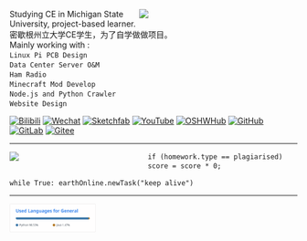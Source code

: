 <div>
  <img align="right" width="55%" src="https://github-readme-stats.vercel.app/api?username=TitanRGB&show_icons=true&include_all_commits=true&hide=stars" />
  <p align="left">Studying CE in Michigan State University, project-based learner.</br>密歇根州立大学CE学生，为了自学做做项目。</br>Mainly working with :</br><code>Linux Pi PCB Design</code></br><code>Data Center Server O&amp;M</code></br><code>Ham Radio</code></br><code>Minecraft Mod Develop</code></br><code>Node.js and Python Crawler</code></br><code>Website Design</code></br>
  <p>
  <a href='https://space.bilibili.com/62596542'><img src="https://img.shields.io/badge/-泰坦RGB-fb7299?style=flat&amp;logo=Bilibili&amp;logoColor=white" referrerpolicy="no-referrer" alt="Bilibili"></a>
  <a href='https://mp.weixin.qq.com/mp/profile_ext?action=home&amp;__biz=MzIxODQ0NzQ1OQ==&amp;scene=124&amp;uin=&amp;key=&amp;devicetype=Windows+10+x64&amp;version=63010043&amp;lang=zh_CN&amp;a8scene=7&amp;fontgear=2'><img src="https://img.shields.io/badge/-SynthesisDu-green?style=flat&amp;logo=Wechat&amp;logoColor=white" referrerpolicy="no-referrer" alt="Wechat"></a>
  <a href='https://sketchfab.com/SynthesisDu'><img src="https://img.shields.io/badge/-SynthesisDu-1CAAD9?style=flat&amp;logo=Sketchfab&amp;logoColor=white" referrerpolicy="no-referrer" alt="Sketchfab"></a>
  <a href='https://www.youtube.com/channel/UC81J1wPu1f1Dm3R8yWnrDqw'><img src="https://img.shields.io/badge/-SynRGB-FF0000?style=flat&amp;logo=YouTube&amp;logoColor=white" referrerpolicy="no-referrer" alt="YouTube"></a>
  <a href='https://oshwhub.com/RGB_YES'><img src="https://img.shields.io/badge/-RGB_YES-5588ff?style=flat&amp;logo=data:image/png;base64,iVBORw0KGgoAAAANSUhEUgAAAB4AAAAeCAYAAAA7MK6iAAAA2UlEQVRIie1W0RLDIAjD3f7/l9nTro4RCFivvd3y1oomQQXlKoyZV1VZGTZwgLjPoHGEPRqGPXUK/kM8FwiHM6bOmAvGsefGLmy/U/eR41LqJnLKPXJcJbUC7DZ8rWeJbRB1WgsCIDGalCE61XSqV1zS5J17zJCnZ2QH8SwAolJA6EUZ7HQc4k/8+8TdU13uRha3TvVKCV0ilqzTdODtcdTAbbNn4MZax2kDD0R5gAJRWzw1rV5/j/aYdV8ifCO7x6UHnDMPgi0gkYDWG61aQKKKteW+nwsReQHXpy5D9yKlhQAAAABJRU5ErkJggg==&amp;logoColor=white" referrerpolicy="no-referrer" alt="OSHWHub"></a>
  <a href='https://github.com/TitanRGB'><img src="https://img.shields.io/badge/-TitanRGB-3A3A3A?style=flat&amp;logo=GitHub&amp;logoColor=white" referrerpolicy="no-referrer" alt="GitHub"></a>
  <a href='https://gitlab.com/SynthesisDu'><img src="https://img.shields.io/badge/-SynthesisDu-FFFFFF?style=flat&amp;logo=GitLab&amp" referrerpolicy="no-referrer" alt="GitLab"></a>
  <a href='https://gitee.com/ddzbxh'><img src="https://img.shields.io/badge/-ddzbxh-C71D23?style=flat&amp;logo=Gitee&amp;logoColor=white" referrerpolicy="no-referrer" alt="Gitee"></a>
  </p>
</div>
<hr />
<div>
  <img align="left" width="48%" src="https://github-readme-stats.vercel.app/api/wakatime?username=IlllIlIlIIlIl" />
  <pre><code class='language-java' width="60%" lang='java'>if (homework.type == plagiarised) score = score * 0;</code></pre>
  <pre><code class='language-python' width="60%" lang='python'>while True: earthOnline.newTask("keep alive")</code></pre>
</div>


























<hr />
<div>
<!--  https://github-readme-stats.vercel.app/api/top-langs/?username=TitanRGB&langs_count=2&layout=compact&hide=JavaScript,TypeScript,,HTML,CSS,Roff,TeX,Jupyter%20Notebook,Fortran,Cython,Batchfile,Makefile  -->
  <img width="30%" src="./Used Languages for General.svg" />
<!-- https://github-readme-stats.vercel.app/api/top-langs/?username=TitanRGB&langs_count=2&layout=compact&hide=Java,Python,Markdown,HTML,CSS,Roff,TeX,Jupyter%20Notebook,Fortran,Cython,Batchfile,Makefile -->
  <img width="30%" src="" />
<!-- https://github-readme-stats.vercel.app/api/top-langs/?username=TitanRGB&langs_count=15&layout=compact&hide=Python,Java,JavaScript,TypeScript,,HTML,CSS,Roff,TeX,Jupyter%20Notebook,Fortran,Cython,Batchfile,Makefile -->
  <img width="30%" src="" />
</div>

